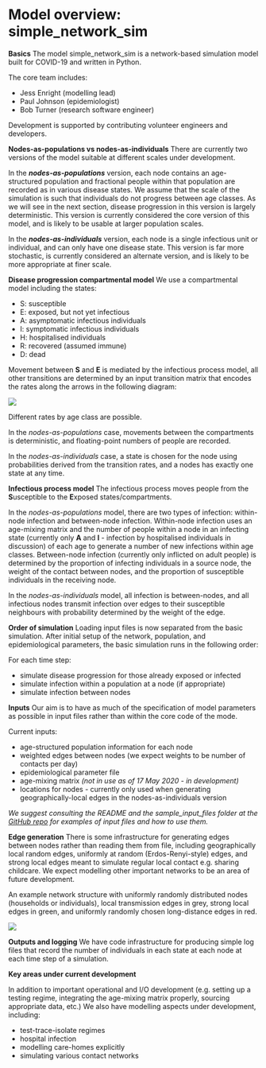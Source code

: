 # Model overview:  simple_network_sim 
**Basics**
The model simple_network_sim is a network-based simulation model built for COVID-19 and written in Python. 

The core team includes:
* Jess Enright (modelling lead)
* Paul Johnson (epidemiologist)
* Bob Turner (research software engineer)

Development is supported by contributing volunteer engineers and developers. 



**Nodes-as-populations vs nodes-as-individuals**
There are currently two versions of the model suitable at different scales under development.  

In the ***nodes-as-populations*** version, each node contains an age-structured population and fractional people within that population are recorded as in various disease states.  We assume that the scale of the simulation is such that individuals do not progress between age classes.   As we will see in the next section, disease progression in this version is largely deterministic.  This version is currently considered the core version of this model, and is likely to be usable at larger population scales. 

In the ***nodes-as-individuals*** version, each node is a single infectious unit or individual, and can only have one disease state.  This version is far more stochastic, is currently considered an alternate version, and is likely to be more appropriate at finer scale. 

**Disease progression compartmental model**
We use a compartmental model including the states:
* S: susceptible
* E: exposed, but not yet infectious
* A: asymptomatic infectious individuals
* I: symptomatic infectious individuals
* H: hospitalised individuals 
* R: recovered (assumed immune)
* D: dead

Movement between **S** and **E** is mediated by the infectious process model, all other transitions are determined by an input transition matrix that encodes the rates along the arrows in the following diagram:

![](https://i.imgur.com/2rrJ6Qm.png)

Different rates by age class are possible. 

In the *nodes-as-populations* case, movements between the compartments is deterministic, and floating-point numbers of people are recorded.

In the *nodes-as-individuals* case, a state is chosen for the node using probabilities derived from the transition rates, and a nodes has exactly one state at any time.  

**Infectious process model**
The infectious process moves people from the **S**usceptible to the **E**xposed states/compartments. 

In the *nodes-as-populations* model, there are two types of infection: within-node infection and between-node infection. Within-node infection uses an age-mixing matrix and the number of people within a node in an infecting state (currently only **A** and **I** - infection by hospitalised individuals in discussion) of each age to generate a number of new infections within age classes.  Between-node infection (currently only inflicted on adult people) is determined by the proportion of infecting individuals in a source node, the weight of the contact between nodes, and the proportion of susceptible individuals in the receiving node. 

In the *nodes-as-individuals* model, all infection is between-nodes, and all infectious nodes transmit infection over edges to their susceptible neighbours with probability determined by the weight of the edge. 

**Order of simulation**
Loading input files is now separated from the basic simulation.  After initial setup of the network, population, and epidemiological parameters, the basic simulation runs in the following order:

For each time step:
* simulate disease progression for those already exposed or infected
* simulate infection within a population at a node (if appropriate)
* simulate infection between nodes


**Inputs**
Our aim is to have as much of the specification of model parameters as possible in input files rather than within the core code of the mode. 

Current inputs:
* age-structured population information for each node
* weighted edges between nodes (we expect weights to be number of contacts per day)
* epidemiological parameter file
* age-mixing matrix *(not in use as of 17 May 2020 - in development)*
* locations for nodes - currently only used when generating geographically-local edges in the nodes-as-individuals version


*We suggest consulting the README and the sample_input_files folder at the [GitHub repo](https://github.com/ScottishCovidResponse/simple_network_sim) for examples of input files and how to use them.*


**Edge generation**
There is some infrastructure for generating edges between nodes rather than reading them from file, including geographically local random edges, uniformly at random (Erdos-Renyi-style) edges, and strong local edges meant to simulate regular local contact e.g. sharing childcare.  We expect modelling other important networks to be an area of future development.

An example network structure with uniformly randomly distributed nodes (households or individuals), local transmission edges in grey, strong local edges in green, and uniformly randomly chosen long-distance edges in red.  

![](https://i.imgur.com/Ni1L33S.png)


**Outputs and logging**
We have code infrastructure for producing simple log files that record the number of individuals in each state at each node at each time step of a simulation. 


**Key areas under current development**

In addition to important operational and I/O development (e.g. setting up a testing regime, integrating the age-mixing matrix properly, sourcing appropriate data, etc.) We also have modelling aspects under development, including:
* test-trace-isolate regimes
* hospital infection
* modelling care-homes explicitly
* simulating various contact networks